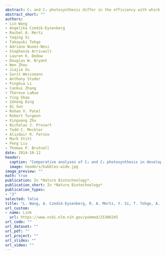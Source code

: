 ```yaml
---
abstract: C₄ and C₃ photosynthesis differ in the efficiency with which they consume water and nitrogen. Engineering traits of the more efficient C₄ photosynthesis into C₃ crops could substantially increase crop yields in hot, arid conditions. To identify differences between C₄ and C₃ photosynthetic mechanisms, we profiled metabolites and gene expression in the developing leaves of Zea mays (maize), a C₄ plant, and Oryza sativa (rice), a C₃ plant, using a statistical method named the unified developmental model (UDM). Candidate cis-regulatory elements and transcription factors that might regulate photosynthesis were identified, together with differences between C₄ and C₃ nitrogen and carbon metabolism. The UDM algorithms could be applied to analyze and compare development in other species. These data sets together with community viewers to access and mine them provide a resource for photosynthetic research that will inform efforts to engineer improvements in carbon fixation in economically valuable grass crops.
abstract_short: ""
authors:
- Lin Wang
- Angelika Czedik-Eysenberg
- Rachel A. Mertz
- Yaqing Si
- Takayuki Tohge
- Adriano Nunes-Nesi
- Stephanie Arrivault
- Lauren K. Dedow
- Douglas W. Bryant
- Wen Zhou
- Jiajia Xu
- Sarit Weissmann
- Anthony Studer
- Pinghua Li
- Cankui Zhang
- Therese LaRue
- Ying Shao
- Zehong Ding
- Qi Sun
- Rohan V. Patel
- Robert Turgeon
- Xinguang Zhu
- Nicholas J. Provart
- Todd C. Mockler
- Alisdair R. Fernie
- Mark Stitt
- Peng Liu
- Thomas P. Brutnell 
date: 2014-10-12
header:
  caption: "Comparative analyses of C₄ and C₃ photosynthesis in developing leaves of maize and rice"
  image: headers/bubbles-wide.jpg
image_preview: ""
math: true
publication: In *Nature Biotechnology*.
publication_short: In *Nature Biotechnology*
publication_types:
- "2"
selected: false
title: "L. Wang, A. Czedik-Eysenberg, R. A. Mertz, Y. Si, T. Tohge, A. Nunes-Nesi, S. Arrivault, L. K. Dedow, D. W. Bryant, W. Zhou, J. Xu, S. Weissmann, A. Studer, P. Li, C. Zhang, T. LaRue, Y. Shao, Z. Ding, Q. Sun, R. V. Patel, R. Turgeon, X. Zhu, N. J. Provart, T. C. Mockler, A. R. Fernie, M. Stitt, P. Liu, T. P. Brutnell (2014). Comparative analyses of C₄ and C₃ photosynthesis in developing leaves of maize and rice. Nature Biotechnology, 32(11):1158-1165."
url_custom:
- name: Link
  url: https://www.ncbi.nlm.nih.gov/pubmed/25306245
url_code: ""
url_dataset: ""
url_pdf: ""
url_project: ""
url_slides: ""
url_video: ""
---
```

